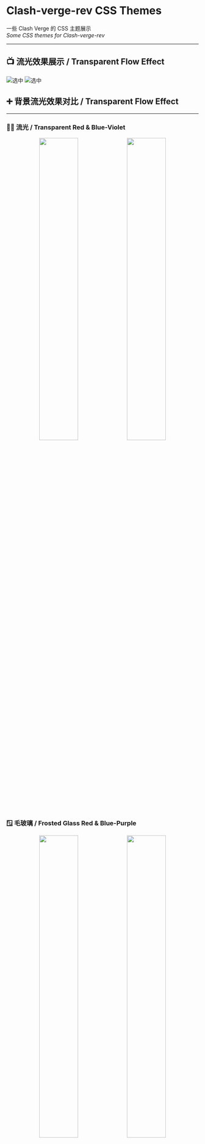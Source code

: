 # Clash-verge-rev CSS Themes

一些 Clash Verge 的 CSS 主题展示  
*Some CSS themes for Clash-verge-rev*

---

## 📺 流光效果展示 / Transparent Flow Effect
![选中](https://github.com/user-attachments/assets/a010b6d4-6cbd-4c65-8eb1-e8922418f6dc)
![选中](https://github.com/user-attachments/assets/da85768e-d3d1-41fe-8d74-61e583123f9f)

## ➕ 背景流光效果对比 / Transparent Flow Effect

---

### 🔴🔵 流光 / Transparent Red & Blue-Violet
<p align="center">
  <img src="https://github.com/user-attachments/assets/057fbaf8-9446-448b-af12-7dd206c852b9" width="45%" />
  <img src="https://github.com/user-attachments/assets/d026ee25-e87f-4593-942b-248e5e9bf740" width="45%" />
</p>

### 🪟 毛玻璃 / Frosted Glass Red & Blue-Purple
<p align="center">
  <img src="https://github.com/user-attachments/assets/ee9e9268-2104-4796-b05e-23295e4da90f" width="45%" />
  <img src="https://github.com/user-attachments/assets/87dd0230-3789-47f7-80f9-4436b143bcc6" width="45%" />
</p>

### ✨ 更加透明 / More Transparent Red & Blue-Violet
<p align="center">
  <img src="https://github.com/user-attachments/assets/8beeaef9-6b95-4629-958e-33e8f9f3d7a8" width="45%" />
  <img width="45%" src="https://github.com/user-attachments/assets/10e77702-b8ae-4fc4-a985-3fce3edf59d7" />


</p>

### ❄️ 完全毛玻璃 / Completely Frosted Glass Red & Blue-Purple
<p align="center">
  <img src="https://github.com/user-attachments/assets/7d783542-fa1a-4ed0-96ab-42f32d984d8c" width="45%" />
  <img src="https://github.com/user-attachments/assets/8324fe16-6ffb-48cb-8106-7ed2a58c1126" width="45%" />
</p>

---

## ⚠️ 已知问题 / Known Issues

- **透明度过高**：部分组件透明度过高，导致重叠  
  *Some components are too transparent, causing overlap*  
  <img src="https://github.com/user-attachments/assets/046396b3-355f-4e2d-8349-94d53ee91ee9" height="300" />

- **开关像素问题**  
  *Switch pixel rendering issue*  
  <img src="https://github.com/user-attachments/assets/a1847752-2ee5-43e2-9963-2b99b7aeb0b9" width="120" />

- **边框异常**：设置页面部分组件边框渲染异常  
  *Border rendering issue on settings page*  
  <img src="https://github.com/user-attachments/assets/bb839306-e53b-4e32-a681-b3d9493e0b71" width="500" />

---

## 📥 使用方法 / How to Use

1. **复制主题 CSS**  
   打开你喜欢的主题 CSS 内容并复制  
   *Copy the CSS of the theme you like*

2. **打开设置**  
   Clash Verge Rev → 设置 → 主题设置 → CSS 注入  
   *Clash Verge Rev → Settings → Theme Settings → CSS Injection*

3. **粘贴并保存**  
   将 CSS 粘贴到“CSS 注入”，点击保存  
   *Paste the CSS into “CSS Injection” and save*

---
